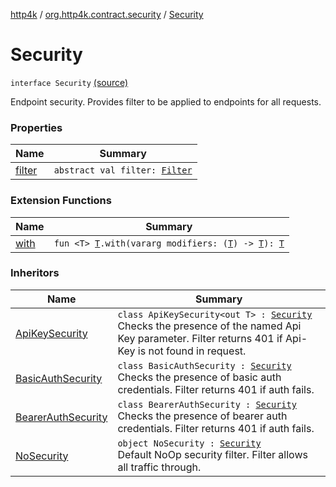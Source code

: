 [http4k](../../index.md) / [org.http4k.contract.security](../index.md) / [Security](./index.md)

# Security

`interface Security` [(source)](https://github.com/http4k/http4k/blob/master/http4k-contract/src/main/kotlin/org/http4k/contract/security/Security.kt#L8)

Endpoint security. Provides filter to be applied to endpoints for all requests.

### Properties

| Name | Summary |
|---|---|
| [filter](filter.md) | `abstract val filter: `[`Filter`](../../org.http4k.core/-filter/index.md) |

### Extension Functions

| Name | Summary |
|---|---|
| [with](../../org.http4k.core/with.md) | `fun <T> `[`T`](../../org.http4k.core/with.md#T)`.with(vararg modifiers: (`[`T`](../../org.http4k.core/with.md#T)`) -> `[`T`](../../org.http4k.core/with.md#T)`): `[`T`](../../org.http4k.core/with.md#T) |

### Inheritors

| Name | Summary |
|---|---|
| [ApiKeySecurity](../-api-key-security/index.md) | `class ApiKeySecurity<out T> : `[`Security`](./index.md)<br>Checks the presence of the named Api Key parameter. Filter returns 401 if Api-Key is not found in request. |
| [BasicAuthSecurity](../-basic-auth-security/index.md) | `class BasicAuthSecurity : `[`Security`](./index.md)<br>Checks the presence of basic auth credentials. Filter returns 401 if auth fails. |
| [BearerAuthSecurity](../-bearer-auth-security/index.md) | `class BearerAuthSecurity : `[`Security`](./index.md)<br>Checks the presence of bearer auth credentials. Filter returns 401 if auth fails. |
| [NoSecurity](../-no-security/index.md) | `object NoSecurity : `[`Security`](./index.md)<br>Default NoOp security filter. Filter allows all traffic through. |
